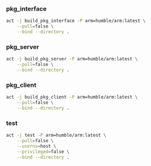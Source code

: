 
### pkg_interface
```bash
act -j build_pkg_interface -P arm=humble/arm:latest \
    --pull=false \
    --bind --directory . 
```


### pkg_server
```bash
act -j build_pkg_server -P arm=humble/arm:latest \
    --pull=false \
    --bind --directory . 
```

### pkg_client
```bash
act -j build_pkg_client -P arm=humble/arm:latest \
    --pull=false \
    --bind --directory . 
```

### test
```bash
act -j test -P arm=humble/arm:latest \
    --pull=false \
    --userns=host \
    --privileged=false \
    --bind --directory . 
```